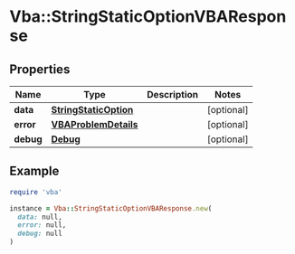 # Vba::StringStaticOptionVBAResponse

## Properties

| Name | Type | Description | Notes |
| ---- | ---- | ----------- | ----- |
| **data** | [**StringStaticOption**](StringStaticOption.md) |  | [optional] |
| **error** | [**VBAProblemDetails**](VBAProblemDetails.md) |  | [optional] |
| **debug** | [**Debug**](Debug.md) |  | [optional] |

## Example

```ruby
require 'vba'

instance = Vba::StringStaticOptionVBAResponse.new(
  data: null,
  error: null,
  debug: null
)
```

